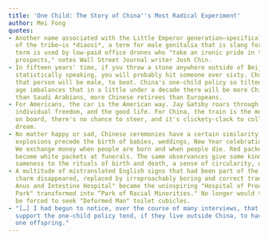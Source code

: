 ```yaml
---
title: 'One Child: The Story of China''s Most Radical Experiment'
author: Mei Fong
quotes:
- Another name associated with the Little Emperor generation—specifically male members
  of the tribe—is *diaosi*, a term for male genitalia that is slang for "loser." The
  term is used by low-paid office drones who "take an ironic pride in their lack of
  prospects," notes Wall Street Journal writer Josh Chin.
- In fifteen years' time, if you throw a stone anywhere outside of Beijing or Shanghai,
  statistically speaking, you will probably hit someone over sixty. Chances are high
  that person will be male, to boot. China's one-child policy so tilted gender and
  age imbalances that in a little under a decade there will be more Chinese bachelors
  than Saudi Arabians, more Chinese retirees than Europeans.
- For Americans, the car is the American way. Jay Gatsby roars through capitalism,
  individual freedom, and the good life. For China, the train is the metaphor. Everyone's
  on board, there's no chance to steer, and it's clickety-clack to collectivism's
  dream.
- No matter happy or sad, Chinese ceremonies have a certain similarity. Fireworks
  explosions precede the birth of babies, weddings, New Year celebrations, and funerals.
  We exchange money when people are born and when people die. Red packets at birth
  become white packets at funerals. The same observances give some kind of comforting
  sameness to the rituals of birth and death, a sense of circularity, of coming home.
- A multitude of mistranslated English signs that had been part of the city's crooked
  charm disappeared, replaced by irreproachably boring and correct translations. "Dongda
  Anus and Intestine Hospital" became the uninspiring "Hospital of Proctology." "Racist
  Park" transformed into “Park of Racial Minorities." No longer would the handicapped
  be forced to seek "Deformed Man" toilet cubicles.
- "[…] I had begun to notice, over the course of many interviews, that those who do
  support the one-child policy tend, if they live outside China, to have more than
  one offspring."
---
```

